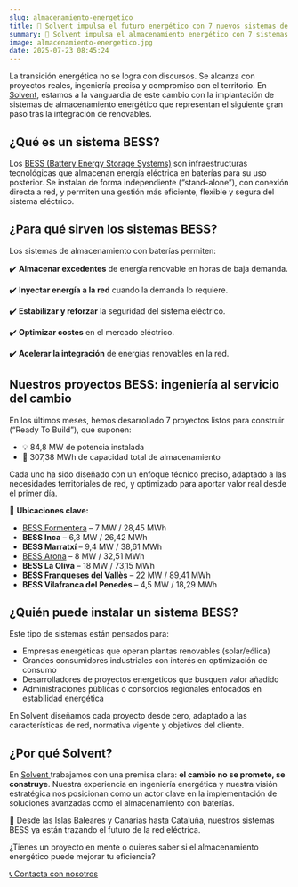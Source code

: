 ```yaml
---
slug: almacenamiento-energetico
title: 🔋 Solvent impulsa el futuro energético con 7 nuevos sistemas de almacenamiento con baterías (BESS)
summary: 🔷 Solvent impulsa el almacenamiento energético con 7 sistemas BESS en España, totalizando 84,8 MW y 307,38 MWh de capacidad para reforzar la red eléctrica.
image: almacenamiento-energetico.jpg
date: 2025-07-23 08:45:24
---
```


La transición energética no se logra con discursos. Se alcanza con proyectos reales, ingeniería precisa y compromiso con el territorio. En [Solvent](/), estamos a la vanguardia de este cambio con la implantación de sistemas de almacenamiento energético que representan el siguiente gran paso tras la integración de renovables.

## ¿Qué es un sistema BESS?

Los [BESS (Battery Energy Storage Systems)](https://www.linkedin.com/feed/update/urn:li:activity:7341455353005367298) son infraestructuras tecnológicas que almacenan energía eléctrica en baterías para su uso posterior. Se instalan de forma independiente (“stand-alone”), con conexión directa a red, y permiten una gestión más eficiente, flexible y segura del sistema eléctrico.

## ¿Para qué sirven los sistemas BESS?

Los sistemas de almacenamiento con baterías permiten:

✔️ **Almacenar excedentes** de energía renovable en horas de baja demanda. 

✔️ **Inyectar energía a la red** cuando la demanda lo requiere.

 ✔️ **Estabilizar y reforzar** la seguridad del sistema eléctrico.

 ✔️ **Optimizar costes** en el mercado eléctrico. 

✔️ **Acelerar la integración** de energías renovables en la red.

## Nuestros proyectos BESS: ingeniería al servicio del cambio

En los últimos meses, hemos desarrollado 7 proyectos listos para construir (“Ready To Build”), que suponen:

- 💡 84,8 MW de potencia instalada
- 💾 307,38 MWh de capacidad total de almacenamiento

Cada uno ha sido diseñado con un enfoque técnico preciso, adaptado a las necesidades territoriales de red, y optimizado para aportar valor real desde el primer día.

📍 **Ubicaciones clave:**

- [BESS Formentera](https://www.linkedin.com/feed/update/urn:li:activity:7350515399525908482) – 7 MW / 28,45 MWh
- **BESS Inca** – 6,3 MW / 26,42 MWh
- **BESS Marratxí** – 9,4 MW / 38,61 MWh
- [BESS Arona](https://www.linkedin.com/feed/update/urn:li:activity:7331284086809890818) – 8 MW / 32,51 MWh
- **BESS La Oliva** – 18 MW / 73,15 MWh
- **BESS Franqueses del Vallès** – 22 MW / 89,41 MWh
- **BESS Vilafranca del Penedès** – 4,5 MW / 18,29 MWh

## ¿Quién puede instalar un sistema BESS?

Este tipo de sistemas están pensados para:

- Empresas energéticas que operan plantas renovables (solar/eólica)
- Grandes consumidores industriales con interés en optimización de consumo
- Desarrolladores de proyectos energéticos que busquen valor añadido
- Administraciones públicas o consorcios regionales enfocados en estabilidad energética

En Solvent diseñamos cada proyecto desde cero, adaptado a las características de red, normativa vigente y objetivos del cliente.

## ¿Por qué Solvent?

En [Solvent ](/nosotros/)trabajamos con una premisa clara: **el cambio no se promete, se construye**. Nuestra experiencia en ingeniería energética y nuestra visión estratégica nos posicionan como un actor clave en la implementación de soluciones avanzadas como el almacenamiento con baterías.

🌱 Desde las Islas Baleares y Canarias hasta Cataluña, nuestros sistemas BESS ya están trazando el futuro de la red eléctrica.

¿Tienes un proyecto en mente o quieres saber si el almacenamiento energético puede mejorar tu eficiencia?

[📞 Contacta con nosotros](/contacto/)
